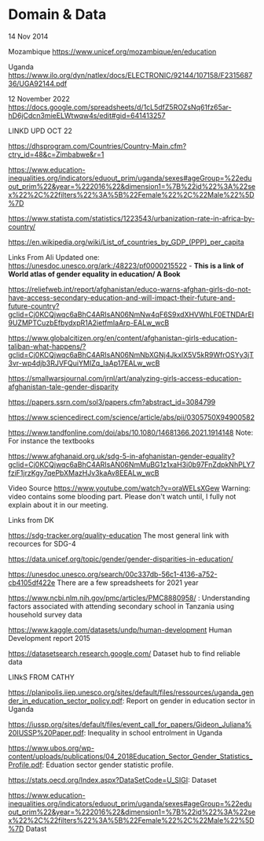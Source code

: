 # Domain & Data
14 Nov 2014




Mozambique
https://www.unicef.org/mozambique/en/education

Uganda
https://www.ilo.org/dyn/natlex/docs/ELECTRONIC/92144/107158/F231568736/UGA92144.pdf





12 November 2022
https://docs.google.com/spreadsheets/d/1cL5dfZ5ROZsNq61fz65ar-hD6jCdcn3mieELWtwqw4s/edit#gid=641413257

LINKD UPD OCT 22

https://dhsprogram.com/Countries/Country-Main.cfm?ctry_id=48&c=Zimbabwe&r=1

https://www.education-inequalities.org/indicators/eduout_prim/uganda/sexes#ageGroup=%22eduout_prim%22&year=%222016%22&dimension1=%7B%22id%22%3A%22sex%22%2C%22filters%22%3A%5B%22Female%22%2C%22Male%22%5D%7D 

https://www.statista.com/statistics/1223543/urbanization-rate-in-africa-by-country/

https://en.wikipedia.org/wiki/List_of_countries_by_GDP_(PPP)_per_capita


Links From Ali
Updated one:
https://unesdoc.unesco.org/ark:/48223/pf0000215522  - **This is a link of World atlas of gender equality in education/ A Book**


https://reliefweb.int/report/afghanistan/educo-warns-afghan-girls-do-not-have-access-secondary-education-and-will-impact-their-future-and-future-country?gclid=Cj0KCQjwqc6aBhC4ARIsAN06NmNw4qF6S9xdXHVWhLF0ETNDArEI9UZMPTCuzbEfbydxpR1A2ietfmIaArp-EALw_wcB

https://www.globalcitizen.org/en/content/afghanistan-girls-education-taliban-what-happens/?gclid=Cj0KCQjwqc6aBhC4ARIsAN06NmNbXGNj4JkxlX5V5kR9WfrOSYy3jT3vr-wp4djb3RJVFQuiYMIZq_IaAp17EALw_wcB

https://smallwarsjournal.com/jrnl/art/analyzing-girls-access-education-afghanistan-tale-gender-disparity

https://papers.ssrn.com/sol3/papers.cfm?abstract_id=3084799

https://www.sciencedirect.com/science/article/abs/pii/0305750X94900582

https://www.tandfonline.com/doi/abs/10.1080/14681366.2021.1914148   Note: For instance the textbooks

https://www.afghanaid.org.uk/sdg-5-in-afghanistan-gender-equality?gclid=Cj0KCQjwqc6aBhC4ARIsAN06NmMuBG1z1xaH3i0b97FnZdpkNhPLY7fziF1jrzKgy7qePbXMazHJv3kaAv8EEALw_wcB

 Video Source
 https://www.youtube.com/watch?v=oraWELsXGew   Warning: video contains some blooding part. Please don't watch until, I fully not explain about it in our meeting. 


Links from DK

https://sdg-tracker.org/quality-education
The most general link with recources for SDG-4


https://data.unicef.org/topic/gender/gender-disparities-in-education/

https://unesdoc.unesco.org/search/00c337db-56c1-4136-a752-cb4105df422e
There are a few spreadsheets for 2021 year

https://www.ncbi.nlm.nih.gov/pmc/articles/PMC8880958/ :
Understanding factors associated with attending secondary school in Tanzania using household survey data

https://www.kaggle.com/datasets/undp/human-development
Human Development report 2015

https://datasetsearch.research.google.com/
Dataset hub to find reliable data

LINkS FROM CATHY

https://planipolis.iiep.unesco.org/sites/default/files/ressources/uganda_gender_in_education_sector_policy.pdf:
Report on gender in education sector in Uganda

https://iussp.org/sites/default/files/event_call_for_papers/Gideon_Juliana%20IUSSP%20Paper.pdf: Inequality in school entrolment in Uganda

https://www.ubos.org/wp-content/uploads/publications/04_2018Education_Sector_Gender_Statistics_Profile.pdf: Eduation sector gender statistic profile.

https://stats.oecd.org/Index.aspx?DataSetCode=U_SIGI: Dataset

https://www.education-inequalities.org/indicators/eduout_prim/uganda/sexes#ageGroup=%22eduout_prim%22&year=%222016%22&dimension1=%7B%22id%22%3A%22sex%22%2C%22filters%22%3A%5B%22Female%22%2C%22Male%22%5D%7D  Datast

<!--

  an empty folder for your team to prepare the first phase of the project
    you might use it for
    - shared notes and references
    - helpful diagrams
    - storing CSV, YML or JSON data sets
    - ... whatever is helpful!

  the contents of this folder will not be graded, it's just for you

-->
